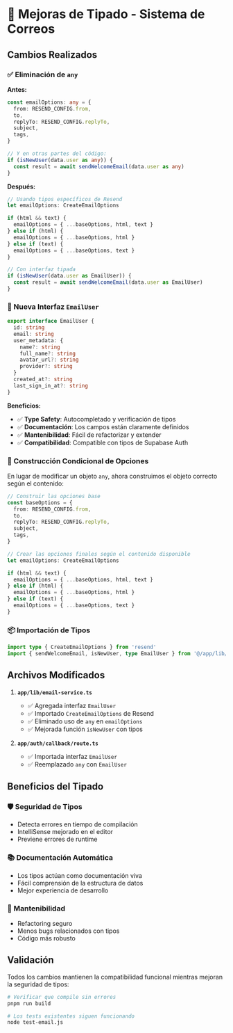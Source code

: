 # 🔧 Mejoras de Tipado - Sistema de Correos

## Cambios Realizados

### ✅ Eliminación de `any`

**Antes:**
```typescript
const emailOptions: any = {
  from: RESEND_CONFIG.from,
  to,
  replyTo: RESEND_CONFIG.replyTo,
  subject,
  tags,
}

// Y en otras partes del código:
if (isNewUser(data.user as any)) {
  const result = await sendWelcomeEmail(data.user as any)
}
```

**Después:**
```typescript
// Usando tipos específicos de Resend
let emailOptions: CreateEmailOptions

if (html && text) {
  emailOptions = { ...baseOptions, html, text }
} else if (html) {
  emailOptions = { ...baseOptions, html }
} else if (text) {
  emailOptions = { ...baseOptions, text }
}

// Con interfaz tipada
if (isNewUser(data.user as EmailUser)) {
  const result = await sendWelcomeEmail(data.user as EmailUser)
}
```

### 🎯 Nueva Interfaz `EmailUser`

```typescript
export interface EmailUser {
  id: string
  email: string
  user_metadata: {
    name?: string
    full_name?: string
    avatar_url?: string
    provider?: string
  }
  created_at?: string
  last_sign_in_at?: string
}
```

**Beneficios:**
- ✅ **Type Safety**: Autocompletado y verificación de tipos
- ✅ **Documentación**: Los campos están claramente definidos
- ✅ **Mantenibilidad**: Fácil de refactorizar y extender
- ✅ **Compatibilidad**: Compatible con tipos de Supabase Auth

### 🔄 Construcción Condicional de Opciones

En lugar de modificar un objeto `any`, ahora construimos el objeto correcto según el contenido:

```typescript
// Construir las opciones base
const baseOptions = {
  from: RESEND_CONFIG.from,
  to,
  replyTo: RESEND_CONFIG.replyTo,
  subject,
  tags,
}

// Crear las opciones finales según el contenido disponible
let emailOptions: CreateEmailOptions

if (html && text) {
  emailOptions = { ...baseOptions, html, text }
} else if (html) {
  emailOptions = { ...baseOptions, html }
} else if (text) {
  emailOptions = { ...baseOptions, text }
}
```

### 📦 Importación de Tipos

```typescript
import type { CreateEmailOptions } from 'resend'
import { sendWelcomeEmail, isNewUser, type EmailUser } from '@/app/lib/email-service'
```

## Archivos Modificados

1. **`app/lib/email-service.ts`**
   - ✅ Agregada interfaz `EmailUser`
   - ✅ Importado `CreateEmailOptions` de Resend
   - ✅ Eliminado uso de `any` en `emailOptions`
   - ✅ Mejorada función `isNewUser` con tipos

2. **`app/auth/callback/route.ts`**
   - ✅ Importada interfaz `EmailUser`
   - ✅ Reemplazado `any` con `EmailUser`

## Beneficios del Tipado

### 🛡️ Seguridad de Tipos
- Detecta errores en tiempo de compilación
- IntelliSense mejorado en el editor
- Previene errores de runtime

### 📚 Documentación Automática
- Los tipos actúan como documentación viva
- Fácil comprensión de la estructura de datos
- Mejor experiencia de desarrollo

### 🔧 Mantenibilidad
- Refactoring seguro
- Menos bugs relacionados con tipos
- Código más robusto

## Validación

Todos los cambios mantienen la compatibilidad funcional mientras mejoran la seguridad de tipos:

```bash
# Verificar que compile sin errores
pnpm run build

# Los tests existentes siguen funcionando
node test-email.js
```
